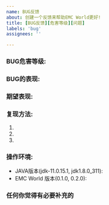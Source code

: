 ```yaml
---
name: BUG反馈
about: 创建一个反馈来帮助EMC World更好!
title: [BUG反馈][危害等级][问题]
labels: 'bug'
assignees: ''

---
```


<!--
注意: 请您在提交该issue前先搜索issue中是否有重复issue,请您更改您的标题中除了[BUG]反馈的另外两项
-->

### BUG危害等级:
<!-- 

[无害] [客户端] [轻微] [中级] [严重] [致命] [崩溃]

客户端: 含有对玩家自身不利的恶性BUG、渲染错误、对FPS影响较大等操作。

无害: 含有无条件飞行或透视、改变全服属性、合成创造专属物品等会影响到游戏平衡性的操作。

轻微: 含有单物品复制、无视领地限制进行传送、区块加载、一次性破坏所有可采掘方块达到或超过25格等操作。

严重: 含有可在短时间内刷出大量任意物品、无视领地限制进行破坏、对服务器TPS影响较大等操作。

致命: 含有使服务器崩溃或回档、地图区块损坏、执行OP命令等致命操作。

请您根据对应的bug现象来填写bug的危害等级
-->

### BUG的表现:



### 期望表现:

<!-- 请描写如果没有该bug应该会是什么样子的 -->

### 复现方法:

<!-- 可以复现该bug的具体操作 -->

1. 

2. 

3. 

### 操作环境:

- JAVA版本(jdk-11.0.15.1, jdk1.8.0_311):
- EMC World 版本(0.1.0, 0.2.0):

### 任何你觉得有必要补充的
